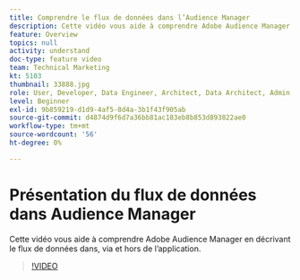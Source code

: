 ```yaml
---
title: Comprendre le flux de données dans l’Audience Manager
description: Cette vidéo vous aide à comprendre Adobe Audience Manager en décrivant le flux de données dans, via et hors de l’application.
feature: Overview
topics: null
activity: understand
doc-type: feature video
team: Technical Marketing
kt: 5103
thumbnail: 33888.jpg
role: User, Developer, Data Engineer, Architect, Data Architect, Admin, Leader
level: Beginner
exl-id: 9b859219-d1d9-4af5-8d4a-3b1f43f905ab
source-git-commit: d4874d9f6d7a36bb81ac183eb8b853d893822ae0
workflow-type: tm+mt
source-wordcount: '56'
ht-degree: 0%

---
```


# Présentation du flux de données dans Audience Manager

Cette vidéo vous aide à comprendre Adobe Audience Manager en décrivant le flux de données dans, via et hors de l’application.

>[!VIDEO](https://video.tv.adobe.com/v/33888/?quality=12)
